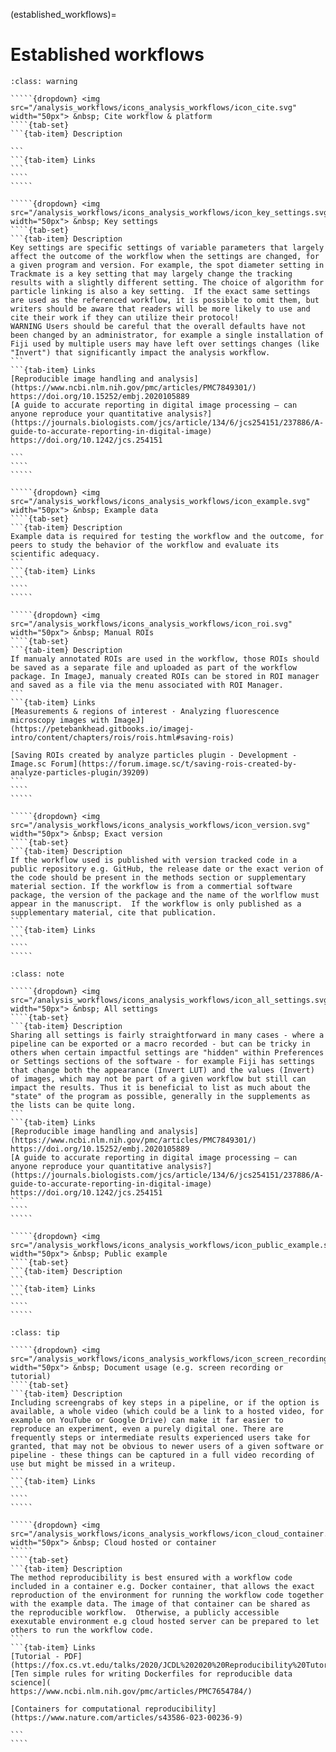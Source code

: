 (established_workflows)=
# Established workflows


``````{admonition} Minimal 
:class: warning

`````{dropdown} <img src="/analysis_workflows/icons_analysis_workflows/icon_cite.svg" width="50px"> &nbsp; Cite workflow & platform
````{tab-set}
```{tab-item} Description

```
```{tab-item} Links
```
````
````` 

`````{dropdown} <img src="/analysis_workflows/icons_analysis_workflows/icon_key_settings.svg" width="50px"> &nbsp; Key settings
````{tab-set}
```{tab-item} Description
Key settings are specific settings of variable parameters that largely affect the outcome of the workflow when the settings are changed, for a given program and version. For example, the spot diameter setting in Trackmate is a key setting that may largely change the tracking results with a slightly different setting. The choice of algorithm for particle linking is also a key setting.  If the exact same settings are used as the referenced workflow, it is possible to omit them, but writers should be aware that readers will be more likely to use and cite their work if they can utilize their protocol!    
WARNING Users should be careful that the overall defaults have not been changed by an administrator, for example a single installation of Fiji used by multiple users may have left over settings changes (like "Invert") that significantly impact the analysis workflow.
```
```{tab-item} Links
[Reproducible image handling and analysis](https://www.ncbi.nlm.nih.gov/pmc/articles/PMC7849301/)
https://doi.org/10.15252/embj.2020105889
[A guide to accurate reporting in digital image processing – can anyone reproduce your quantitative analysis?](https://journals.biologists.com/jcs/article/134/6/jcs254151/237886/A-guide-to-accurate-reporting-in-digital-image)
https://doi.org/10.1242/jcs.254151

```
````
````` 

`````{dropdown} <img src="/analysis_workflows/icons_analysis_workflows/icon_example.svg" width="50px"> &nbsp; Example data
````{tab-set}
```{tab-item} Description
Example data is required for testing the workflow and the outcome, for peers to study the behavior of the workflow and evaluate its scientific adequacy. 
```
```{tab-item} Links
```
````
````` 

`````{dropdown} <img src="/analysis_workflows/icons_analysis_workflows/icon_roi.svg" width="50px"> &nbsp; Manual ROIs
````{tab-set}
```{tab-item} Description
If manualy annotated ROIs are used in the workflow, those ROIs should be saved as a separate file and uploaded as part of the workflow package. In ImageJ, manualy created ROIs can be stored in ROI manager and saved as a file via the menu associated with ROI Manager. 
```
```{tab-item} Links
[Measurements & regions of interest · Analyzing fluorescence microscopy images with ImageJ](https://petebankhead.gitbooks.io/imagej-intro/content/chapters/rois/rois.html#saving-rois)

[Saving ROIs created by analyze particles plugin - Development - Image.sc Forum](https://forum.image.sc/t/saving-rois-created-by-analyze-particles-plugin/39209)
```
````
````` 

`````{dropdown} <img src="/analysis_workflows/icons_analysis_workflows/icon_version.svg" width="50px"> &nbsp; Exact version
````{tab-set}
```{tab-item} Description
If the workflow used is published with version tracked code in a public repository e.g. GitHub, the release date or the exact verion of the code should be present in the methods section or supplementary material section. If the workflow is from a commertial software package, the version of the package and the name of the worlflow must appear in the manuscript.  If the workflow is only published as a supplementary material, cite that publication. 
```
```{tab-item} Links
```
````
````` 

``````

``````{admonition} Recommended
:class: note

`````{dropdown} <img src="/analysis_workflows/icons_analysis_workflows/icon_all_settings.svg" width="50px"> &nbsp; All settings
````{tab-set}
```{tab-item} Description
Sharing all settings is fairly straightforward in many cases - where a pipeline can be exported or a macro recorded - but can be tricky in others when certain impactful settings are "hidden" within Preferences or Settings sections of the software - for example Fiji has settings that change both the appearance (Invert LUT) and the values (Invert) of images, which may not be part of a given workflow but still can impact the results. Thus it is beneficial to list as much about the "state" of the program as possible, generally in the supplements as the lists can be quite long.
```
```{tab-item} Links
[Reproducible image handling and analysis](https://www.ncbi.nlm.nih.gov/pmc/articles/PMC7849301/)
https://doi.org/10.15252/embj.2020105889
[A guide to accurate reporting in digital image processing – can anyone reproduce your quantitative analysis?](https://journals.biologists.com/jcs/article/134/6/jcs254151/237886/A-guide-to-accurate-reporting-in-digital-image)
https://doi.org/10.1242/jcs.254151
```
````
````` 

`````{dropdown} <img src="/analysis_workflows/icons_analysis_workflows/icon_public_example.svg" width="50px"> &nbsp; Public example
````{tab-set}
```{tab-item} Description
```
```{tab-item} Links
```
````
````` 

``````

``````{admonition} Ideal
:class: tip

`````{dropdown} <img src="/analysis_workflows/icons_analysis_workflows/icon_screen_recording.svg" width="50px"> &nbsp; Document usage (e.g. screen recording or tutorial)
````{tab-set}
```{tab-item} Description
Including screengrabs of key steps in a pipeline, or if the option is available, a whole video (which could be a link to a hosted video, for example on YouTube or Google Drive) can make it far easier to reproduce an experiment, even a purely digital one. There are frequently steps or intermediate results experienced users take for granted, that may not be obvious to newer users of a given software or pipeline - these things can be captured in a full video recording of use but might be missed in a writeup.
```
```{tab-item} Links
```
````
````` 

`````{dropdown} <img src="/analysis_workflows/icons_analysis_workflows/icon_cloud_container.svg" width="50px"> &nbsp; Cloud hosted or container
````` 
````{tab-set}
```{tab-item} Description
The method reproducibility is best ensured with a workflow code included in a container e.g. Docker container, that allows the exact reproduction of the environment for running the workflow code together with the example data. The image of that container can be shared as the reproducible workflow.  Otherwise, a publicly accessible exexutable environment e.g cloud hosted server can be prepared to let others to run the workflow code. 
```
```{tab-item} Links
[Tutorial - PDF](https://fox.cs.vt.edu/talks/2020/JCDL%202020%20Reproducibility%20Tutorial.pdf)
[Ten simple rules for writing Dockerfiles for reproducible data science](
https://www.ncbi.nlm.nih.gov/pmc/articles/PMC7654784/)

[Containers for computational reproducibility](https://www.nature.com/articles/s43586-023-00236-9)

```
````

``````

<!--Notes which will not be shown on the actual page-->